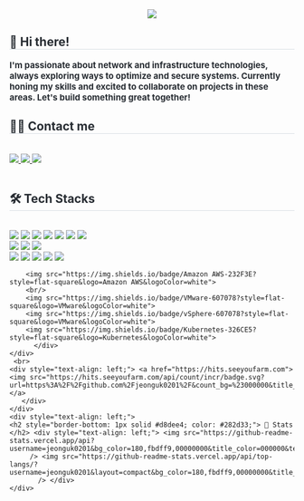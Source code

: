 <div align= "center">
    <img src="https://capsule-render.vercel.app/api?type=waving&color=f31bd6&height=120&text=Hello!%20World&animation=twinkling&fontColor=000000&fontSize=70" />
    </div>
    <div style="text-align: left;"> 
    <h2 style="border-bottom: 1px solid #d8dee4; color: #282d33;"> 👋 Hi there! </h2>  
    <div style="font-weight: 700; font-size: 15px; text-align: left; color: #282d33;"> I'm passionate about network and infrastructure technologies, always exploring ways to optimize and secure systems. Currently honing my skills and excited to collaborate on projects in these areas. Let's build something great together! </div> 
    </div>
    <div style="text-align: left;">
    <h2 style="border-bottom: 1px solid #d8dee4; color: #282d33;"> 🧑‍💻 Contact me </h2> <br> 
    <div style="text-align: left;"> <a href=https://www.instagram.com/jeonguk0201/> <img src="https://img.shields.io/badge/Instagram-E4405F?style=flat-square&logo=Instagram&logoColor=white&link=https://www.instagram.com/jeonguk0201/"> </a>
         <a href=https://www.notion.so/5db454e88c9b41a0b407accd9e3bf173> <img src="https://img.shields.io/badge/Notion-000000?style=flat-square&logo=Notion&logoColor=white&link=https://www.notion.so/5db454e88c9b41a0b407accd9e3bf173"> </a>
         <a href=mailto:jeonguk21@gmail.com> <img src="https://img.shields.io/badge/Gmail-EA4335?style=flat-square&logo=Gmail&logoColor=white&link=mailto:jeonguk21@gmail.com"> </a>
          </div>  <br> 
    <div style="text-align: left;">
    <h2 style="border-bottom: 1px solid #d8dee4; color: #282d33;"> 🛠️ Tech Stacks </h2> <br> 
    <div style="margin: ; text-align: left;" "text-align: left;"> <img src="https://img.shields.io/badge/Amazon S3-569A31?style=flat-square&logo=Amazon S3&logoColor=white">
          <img src="https://img.shields.io/badge/Java-007396?style=flat-square&logo=Java&logoColor=white">
        <img src="https://img.shields.io/badge/Python-3776AB?style=flat-square&logo=Python&logoColor=white">
        <img src="https://img.shields.io/badge/C-A8B9CC?style=flat-square&logo=C&logoColor=white">
        <img src="https://img.shields.io/badge/Javascript-F7DF1E?style=flat-square&logo=Javascript&logoColor=white">
        <img src="https://img.shields.io/badge/Spring-6DB33F?style=flat-square&logo=Spring&logoColor=white">
        <img src="https://img.shields.io/badge/Spring Boot-6DB33F?style=flat-square&logo=Spring Boot&logoColor=white">
        <br/>
        <img src="https://img.shields.io/badge/Linux-FCC624?style=flat-square&logo=Linux&logoColor=white">
        <img src="https://img.shields.io/badge/MySQL-4479A1?style=flat-square&logo=MySQL&logoColor=white">
        <img src="https://img.shields.io/badge/Oracle-F80000?style=flat-square&logo=Oracle&logoColor=white">
        <br/>
        <img src="https://img.shields.io/badge/Elasticsearch-005571?style=flat-square&logo=Elasticsearch&logoColor=white">
        <img src="https://img.shields.io/badge/Logstash-005571?style=flat-square&logo=Logstash&logoColor=white">
        <img src="https://img.shields.io/badge/Kibana-005571?style=flat-square&logo=Kibana&logoColor=white">
        <img src="https://img.shields.io/badge/Filebeat-005571?style=flat-square&logo=Filebeat&logoColor=white">
        <img src="https://img.shields.io/badge/Docker-2496ED?style=flat-square&logo=Docker&logoColor=white">
        
        <img src="https://img.shields.io/badge/Amazon AWS-232F3E?style=flat-square&logo=Amazon AWS&logoColor=white">
        <br/>
        <img src="https://img.shields.io/badge/VMware-607078?style=flat-square&logo=VMware&logoColor=white">
        <img src="https://img.shields.io/badge/vSphere-607078?style=flat-square&logo=VMware&logoColor=white">
        <img src="https://img.shields.io/badge/Kubernetes-326CE5?style=flat-square&logo=Kubernetes&logoColor=white">
          </div>
    </div>
     <br>
    <div style="text-align: left;"> <a href="https://hits.seeyoufarm.com"> <img src="https://hits.seeyoufarm.com/api/count/incr/badge.svg?url=https%3A%2F%2Fgithub.com%2Fjeonguk0201%2F&count_bg=%23000000&title_bg=%23000000&icon=github.svg&icon_color=%23FFFFFF&title=GitHub&edge_flat=false"/></a>
       </div> 
    </div>
    <div style="text-align: left;"> 
    <h2 style="border-bottom: 1px solid #d8dee4; color: #282d33;"> 🏅 Stats </h2> <div style="text-align: left;"> <img src="https://github-readme-stats.vercel.app/api?username=jeonguk0201&bg_color=180,fbdff9,00000000&title_color=000000&text_color=000000"
         /> <img src="https://github-readme-stats.vercel.app/api/top-langs/?username=jeonguk0201&layout=compact&bg_color=180,fbdff9,00000000&title_color=000000&text_color=000000"
           /> </div> 
    </div>
    
